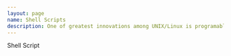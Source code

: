 ```yaml
---
layout: page
name: Shell Scripts
description: One of greatest innovations among UNIX/Linux is programable shell.A functional shell script always makes simple tasks simple and hard tasks simpler. Meanwhile, Plenty of UNIX-like OS distros including BSD and Linux have been released and iterated many generations. It's helpful to discuss them and document troubleshooting.
---
```


Shell Script
